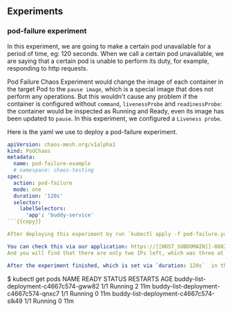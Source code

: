 ## Experiments

### pod-failure experiment
In this experiment, we are going to make a certain pod unavailable for a period of time, eg: 120 seconds.
When we call a certain pod unavailable, we are saying that a certain pod is unable to perform its duty, for example, responding to http requests.

Pod Failure Chaos Experiment would change the image of each container in the target Pod to the `pause image`, which is a special image that does not perform any operations. But this wouldn't cause any problem if the container is configured without `command`, `livenessProbe` and `readinessProbe`: the container would be inspected as Running and Ready, even its image has been updated to `pause`. In this experiment, we configured a `Liveness probe`.

Here is the yaml we use to deploy a pod-failure experiment.

```yaml
apiVersion: chaos-mesh.org/v1alpha1
kind: PodChaos
metadata:
  name: pod-failure-example
  # namespace: chaos-testing
spec:
  action: pod-failure
  mode: one
  duration: '120s'
  selector:
    labelSelectors:
      'app': 'buddy-service'
```{{copy}}

After deploying this experiment by run `kubectl apply -f pod-failure.yaml`{{execute}}, you can expect that one of the pods has been injected and its image has been updated to `pause`, hopefully the pod status would be `CrashLoopBackOff`.

You can check this via our application: https://[[HOST_SUBDOMAIN]]-8082-[[KATACODA_HOST]].environments.katacoda.com/buddy/list 
And you will find that there are only two IPs left, which was three at the beginning.

After the experiment finished, which is set via `duration: 120s`  in the yaml, you will find that the pod resume and three IPs are shown in the web application. If you try to run `kubectl get pods`{{execute}}, you would see a similiar output

```
$ kubectl get pods
    NAME                                    READY   STATUS    RESTARTS   AGE
    buddy-list-deployment-c4667c574-gww82   1/1     Running   2          11m
    buddy-list-deployment-c4667c574-qnxc7   1/1     Running   0          11m
    buddy-list-deployment-c4667c574-slk49   1/1     Running   0          11m
```